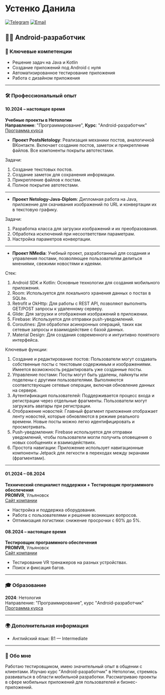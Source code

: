 # Устенко Данила

[![Telegram](https://img.shields.io/badge/Telegram-@bens0m-blue.svg)](https://t.me/bens0m) 
[![Email](https://img.shields.io/badge/Email-skviil.93@gmail.com-orange.svg)](mailto:skvill.93@gmail.com)

## 👨‍💻 Android-разработчик

### 🔑 Ключевые компетенции
- Решение задач на Java и Kotlin
- Создание приложений под Android с нуля
- Автоматизированное тестирование приложения
- Работа с дизайном приложения

---

### 🛠️ Профессиональный опыт

#### 10.2024 – настоящее время
**Учебные проекты в Нетологии**  
**Направление**: "Программирование", **Курс**: "Android-разработчик"  
[Программа курса](#)

- **Проект PostsNetology**: Реализация механики постов, аналогичной ВКонтакте. Включает создание постов, заметок и прикрепление файлов. Все компоненты покрыты автотестами.

 Задачи:

   1. Создание текстовых постов.
   2. Создание заметок для сохранения информации.
   3. Прикрепление файлов к постам.
   4. Полное покрытие автотестами.

---

- **Проект Netology-Java-Diplom**: Дипломная работа на Java, приложение для скачивания изображений по URL и конвертации их в текстовую графику.

 Задачи:

   1. Разработка класса для загрузки изображений и их преобразования.
   2. Обработка исключений при несоответствии параметрам.
   3. Настройка параметров конвертации.

---

- **Проект NMedia**: Учебный проект, разработанный для создания и управления постами, позволяющее пользователям делиться мнениями, свежими новостями и идеями.

 Стек:

   1. Android SDK и Kotlin: Основные технологии для создания мобильного приложения.
   3. Room: Используется для локального хранения данных о постах в SQLite.
   4. Retrofit и OkHttp: Для работы с REST API, позволяют выполнять GET/POST запросы к удаленному серверу.
   5. Glide: Для загрузки и отображения изображений в приложении.
   6. Firebase: Используется для отправки push-уведомлений.
   7. Coroutines: Для обработки асинхронных операций, таких как сетевые запросы и взаимодействие с базой данных.
   8.  Material Design: Для создания современного и интуитивно понятного интерфейса.

Ключевые функции:

  1. Создание и редактирование постов: Пользователи могут создавать собственные посты с текстовым содержимым и изображениями. Имеется возможность редактировать уже созданные посты.
  2. Управление постами: Посты могут быть удалены, лайкнуты или поделены с другими пользователями. Выполняются соответствующие сетевые операции, включая обновление данных на сервере.
  3. Аутентификация пользователей: Поддерживается процесс входа и регистрации через отдельные фрагменты. Пользователи могут загружать аватары при регистрации.
  4. Отображение новостей: Главный фрагмент приложения отображает ленту новостей, которые обновляются в режиме реального времени. Новые посты можно легко идентифицировать и просмотривать.
  5. Push-уведомления: Firebase используется для отправки уведомлений, чтобы пользователи могли получить оповещения о новых сообщениях и взаимодействиях.
  6. Простота навигации: Приложение использует навигационные компоненты Jetpack для легкости в переходах между экранами (фрагментами).

---

#### 01.2024 – 08.2024
**Технический специалист поддержки + Тестировщик программного обеспечения**  
**PROMVR**, Ульяновск  
[Сайт компании](https://promvr.net/)

- Настройка и поддержка оборудования.
- Работа с пользователями и решение возникших вопросов.
- Оптимизация логистики: снижение просрочки с 60% до 5%.

#### 08.2024 – настоящее время
**Тестировщик программного обеспечения**  
**PROMVR**, Ульяновск  
[Сайт компании](https://promvr.net/)

- Тестирование VR тренажеров на разных устройствах.
- Поиск и фиксация багов.

---

### 🎓 Образование

**2024**: Нетология  
Направление: "Программирование", курс "Android-разработчик" [Программа курса](#)  

---

### 🌍 Дополнительная информация
- Английский язык: B1 — Intermediate

---

### 👤 Обо мне
Работаю тестировщиком, имею значительный опыт в общении с клиентами. Изучаю курс "Android-разработчик" в Нетологии, стремясь развиваться в области мобильной разработки. Рассматриваю проекты в сфере мобильных приложений для пользователей и бизнес-приложений.
